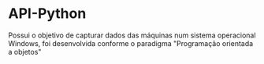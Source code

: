 # API-Python
Possui o objetivo de capturar dados das máquinas num sistema operacional Windows, foi desenvolvida conforme o paradigma "Programação orientada a objetos"
